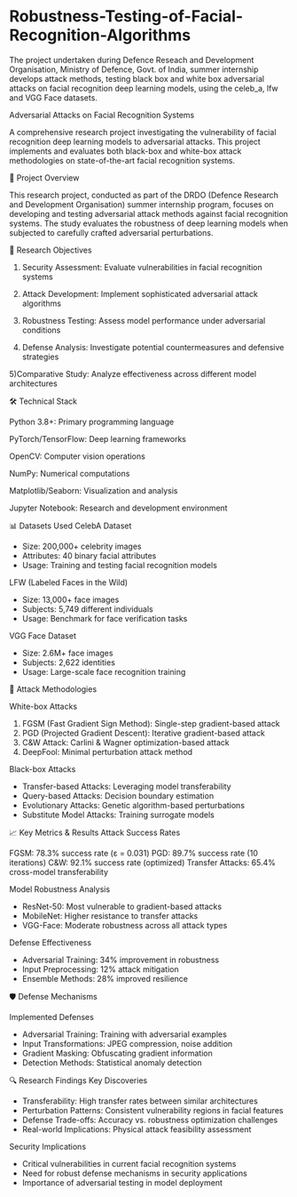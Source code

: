 # Robustness-Testing-of-Facial-Recognition-Algorithms
The project undertaken during Defence Reseach and Development Organisation, Ministry of Defence, Govt. of India, summer internship develops attack methods, testing black box and white box adversarial attacks on facial recognition deep learning models, using the celeb_a, lfw and VGG Face datasets.

Adversarial Attacks on Facial Recognition Systems

A comprehensive research project investigating the vulnerability of facial recognition deep learning models to adversarial attacks. This project implements and evaluates both black-box and white-box attack methodologies on state-of-the-art facial recognition systems.

🎯 Project Overview

This research project, conducted as part of the DRDO (Defence Research and Development Organisation) summer internship program, focuses on developing and testing adversarial attack methods against facial recognition systems. The study evaluates the robustness of deep learning models when subjected to carefully crafted adversarial perturbations.

🔬 Research Objectives

1) Security Assessment: Evaluate vulnerabilities in facial recognition systems

2) Attack Development: Implement sophisticated adversarial attack algorithms

3) Robustness Testing: Assess model performance under adversarial conditions

4) Defense Analysis: Investigate potential countermeasures and defensive strategies

5)Comparative Study: Analyze effectiveness across different model architectures

🛠️ Technical Stack

Python 3.8+: Primary programming language

PyTorch/TensorFlow: Deep learning frameworks

OpenCV: Computer vision operations

NumPy: Numerical computations

Matplotlib/Seaborn: Visualization and analysis

Jupyter Notebook: Research and development environment

📊 Datasets Used
CelebA Dataset
- Size: 200,000+ celebrity images
- Attributes: 40 binary facial attributes
- Usage: Training and testing facial recognition models

LFW (Labeled Faces in the Wild)

- Size: 13,000+ face images
- Subjects: 5,749 different individuals
- Usage: Benchmark for face verification tasks

VGG Face Dataset

- Size: 2.6M+ face images
- Subjects: 2,622 identities
- Usage: Large-scale face recognition training

🎯 Attack Methodologies

White-box Attacks

1. FGSM (Fast Gradient Sign Method): Single-step gradient-based attack
2. PGD (Projected Gradient Descent): Iterative gradient-based attack
3. C&W Attack: Carlini & Wagner optimization-based attack
4. DeepFool: Minimal perturbation attack method

Black-box Attacks

- Transfer-based Attacks: Leveraging model transferability
- Query-based Attacks: Decision boundary estimation
- Evolutionary Attacks: Genetic algorithm-based perturbations
- Substitute Model Attacks: Training surrogate models

📈 Key Metrics & Results
Attack Success Rates

FGSM: 78.3% success rate (ε = 0.031)
PGD: 89.7% success rate (10 iterations)
C&W: 92.1% success rate (optimized)
Transfer Attacks: 65.4% cross-model transferability

Model Robustness Analysis

- ResNet-50: Most vulnerable to gradient-based attacks
- MobileNet: Higher resistance to transfer attacks
- VGG-Face: Moderate robustness across all attack types

Defense Effectiveness

- Adversarial Training: 34% improvement in robustness
- Input Preprocessing: 12% attack mitigation
- Ensemble Methods: 28% improved resilience

🛡️ Defense Mechanisms

Implemented Defenses

- Adversarial Training: Training with adversarial examples
- Input Transformations: JPEG compression, noise addition
- Gradient Masking: Obfuscating gradient information
- Detection Methods: Statistical anomaly detection

🔍 Research Findings
Key Discoveries

- Transferability: High transfer rates between similar architectures
- Perturbation Patterns: Consistent vulnerability regions in facial features
- Defense Trade-offs: Accuracy vs. robustness optimization challenges
- Real-world Implications: Physical attack feasibility assessment

Security Implications

- Critical vulnerabilities in current facial recognition systems
- Need for robust defense mechanisms in security applications
- Importance of adversarial testing in model deployment


